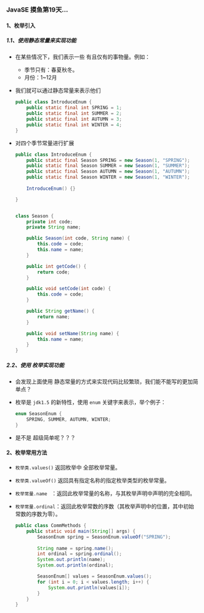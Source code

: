 ### JavaSE 摸鱼第19天...

#### 1、枚举引入

##### 1.1、使用静态常量来实现功能

+ 在某些情况下，我们表示一些 有且仅有的事物量。例如：

  + 季节只有：春夏秋冬。
  + 月份：1~12月

+ 我们就可以通过静态常量来表示他们

  ```java
  public class IntroduceEnum {
      public static final int SPRING = 1;
      public static final int SUMMER = 2;
      public static final int AUTUMN = 3;
      public static final int WINTER = 4;
  }
  ```

+ 对四个季节常量进行扩展

  ```java
  public class IntroduceEnum {
      public static final Season SPRING = new Season(1, "SPRING");
      public static final Season SUMMER = new Season(1, "SUMMER");
      public static final Season AUTUMN = new Season(1, "AUTUMN");
      public static final Season WINTER = new Season(1, "WINTER");
      
      IntroduceEnum() {}
  
  }
  
  
  class Season {
      private int code;
      private String name;
  
      public Season(int code, String name) {
          this.code = code;
          this.name = name;
      }
  
      public int getCode() {
          return code;
      }
  
      public void setCode(int code) {
          this.code = code;
      }
  
      public String getName() {
          return name;
      }
  
      public void setName(String name) {
          this.name = name;
      }
  }
  ```

  

##### 2.2、使用 枚举实现功能

+ 会发现上面使用 静态常量的方式来实现代码比较繁琐，我们能不能写的更加简单点？

+ 枚举是 `jdk1.5` 的新特性，使用 `enum` 关键字来表示，举个例子：

  ```java
  enum SeasonEnum {
      SPRING, SUMMER, AUTUMN, WINTER;
  }
  ```

+ 是不是 超级简单呢？？？

  

#### 2、枚举常用方法

+ `枚举类.values()` 返回枚举中 全部枚举常量。

+ `枚举类.valueOf()` 返回具有指定名称的指定枚举类型的枚举常量。

+ `枚举常量.name ` ：返回此枚举常量的名称，与其枚举声明中声明的完全相同。

+ `枚举常量.ordinal`：返回此枚举常数的序数（其枚举声明中的位置，其中初始常数的序数为零）。

  ```java
  public class CommMethods {
      public static void main(String[] args) {
          SeasonEnum spring = SeasonEnum.valueOf("SPRING");
          
          String name = spring.name();
          int ordinal = spring.ordinal();
          System.out.println(name);
          System.out.println(ordinal);
  
          SeasonEnum[] values = SeasonEnum.values();
          for (int i = 0; i < values.length; i++) {
              System.out.println(values[i]);
          }
      }
  }
  ```

  